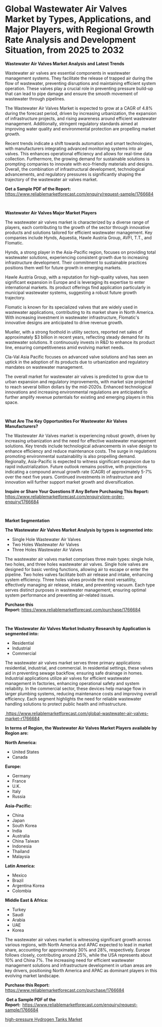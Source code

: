 <p><h1>Global Wastewater Air Valves Market by Types, Applications, and Major Players, with Regional Growth Rate Analysis and Development Situation, from 2025 to 2032</h1></p><p><strong>Wastewater Air Valves Market Analysis and Latest Trends</strong></p>
<p><p>Wastewater air valves are essential components in wastewater management systems. They facilitate the release of trapped air during the flow of wastewater, preventing disruptions and maintaining efficient system operation. These valves play a crucial role in preventing pressure build-up that can lead to pipe damage and ensure the smooth movement of wastewater through pipelines.</p><p>The Wastewater Air Valves Market is expected to grow at a CAGR of 4.8% during the forecast period, driven by increasing urbanization, the expansion of infrastructure projects, and rising awareness around efficient wastewater management. Additionally, stringent regulatory standards aimed at improving water quality and environmental protection are propelling market growth. </p><p>Recent trends indicate a shift towards automation and smart technologies, with manufacturers integrating advanced monitoring systems into air valves. This enhances operational efficiency and allows for real-time data collection. Furthermore, the growing demand for sustainable solutions is prompting companies to innovate with eco-friendly materials and designs. Overall, the combination of infrastructural development, technological advancements, and regulatory pressures is significantly shaping the trajectory of the wastewater air valves market.</p></p>
<p><strong>Get a Sample PDF of the Report:&nbsp;</strong> <a href="https://www.reliablemarketforecast.com/enquiry/request-sample/1766684?utm_campaign=3194&utm_medium=2&utm_source=Github&utm_content=ia&utm_term=11042025&utm_id=wastewater-air-valves">https://www.reliablemarketforecast.com/enquiry/request-sample/1766684</a></p>
<p>&nbsp;</p>
<p><strong>Wastewater Air Valves Major Market Players</strong></p>
<p><p>The wastewater air valves market is characterized by a diverse range of players, each contributing to the growth of the sector through innovative products and solutions tailored for efficient wastewater management. Key companies include Hynds, Aquestia, Hawle Austria Group, AVFI, T.T., and Flomatic.</p><p>Hynds, a strong player in the Asia-Pacific region, focuses on providing total wastewater solutions, experiencing consistent growth due to increasing infrastructure development. Their commitment to sustainable practices positions them well for future growth in emerging markets.</p><p>Hawle Austria Group, with a reputation for high-quality valves, has seen significant expansion in Europe and is leveraging its expertise to enter international markets. Its product offerings find application particularly in municipal wastewater systems, suggesting a robust future growth trajectory.</p><p>Flomatic is known for its specialized valves that are widely used in wastewater applications, contributing to its market share in North America. With increasing investment in wastewater infrastructure, Flomatic's innovative designs are anticipated to drive revenue growth.</p><p>Mueller, with a strong foothold in utility sectors, reported net sales of approximately $3 billion in recent years, reflecting steady demand for its wastewater solutions. It continuously invests in R&D to enhance its product line, ensuring competitiveness amid evolving market needs.</p><p>Cla-Val Asia Pacific focuses on advanced valve solutions and has seen an uptick in the adoption of its products due to urbanization and regulatory mandates on wastewater management.</p><p>The overall market for wastewater air valves is predicted to grow due to urban expansion and regulatory improvements, with market size projected to reach several billion dollars by the mid-2020s. Enhanced technological innovations and increasing environmental regulations are anticipated to further amplify revenue potentials for existing and emerging players in this space.</p></p>
<p>&nbsp;</p>
<p><strong>What Are The Key Opportunities For Wastewater Air Valves Manufacturers?</strong></p>
<p><p>The Wastewater Air Valves market is experiencing robust growth, driven by increasing urbanization and the need for effective wastewater management solutions. Key trends include technological advancements in valve design to enhance efficiency and reduce maintenance costs. The surge in regulations promoting environmental sustainability is also propelling demand. Regionally, Asia-Pacific is expected to witness significant expansion due to rapid industrialization. Future outlook remains positive, with projections indicating a compound annual growth rate (CAGR) of approximately 5-7% over the next five years. Continued investments in infrastructure and innovation will further support market growth and diversification.</p></p>
<p><strong>Inquire or Share Your Questions If Any Before Purchasing This Report:</strong> <a href="https://www.reliablemarketforecast.com/enquiry/pre-order-enquiry/1766684?utm_campaign=3194&utm_medium=2&utm_source=Github&utm_content=ia&utm_term=11042025&utm_id=wastewater-air-valves">https://www.reliablemarketforecast.com/enquiry/pre-order-enquiry/1766684</a></p>
<p>&nbsp;</p>
<p><strong>Market Segmentation</strong></p>
<p><strong>The Wastewater Air Valves Market Analysis by types is segmented into:</strong></p>
<p><ul><li>Single Hole Wastewater Air Valves</li><li>Two Holes Wastewater Air Valves</li><li>Three Holes Wastewater Air Valves</li></ul></p>
<p><p>The wastewater air valves market comprises three main types: single hole, two holes, and three holes wastewater air valves. Single hole valves are designed for basic venting functions, allowing air to escape or enter the pipeline. Two holes valves facilitate both air release and intake, enhancing system efficiency. Three holes valves provide the most versatility, effectively managing air release, intake, and preventing vacuum. Each type serves distinct purposes in wastewater management, ensuring optimal system performance and preventing air-related issues.</p></p>
<p><strong>Purchase this Report:&nbsp;</strong><a href="https://www.reliablemarketforecast.com/purchase/1766684?utm_campaign=3194&utm_medium=2&utm_source=Github&utm_content=ia&utm_term=11042025&utm_id=wastewater-air-valves">https://www.reliablemarketforecast.com/purchase/1766684</a></p>
<p>&nbsp;</p>
<p><strong>The Wastewater Air Valves Market Industry Research by Application is segmented into:</strong></p>
<p><ul><li>Residential</li><li>Industrial</li><li>Commercial</li></ul></p>
<p><p>The wastewater air valves market serves three primary applications: residential, industrial, and commercial. In residential settings, these valves aid in preventing sewage backflow, ensuring safe drainage in homes. Industrial applications utilize air valves for efficient wastewater management in factories, enhancing operational safety and system reliability. In the commercial sector, these devices help manage flow in larger plumbing systems, reducing maintenance costs and improving overall efficiency. Each segment highlights the need for reliable wastewater handling solutions to protect public health and infrastructure.</p></p>
<p><a href="https://www.reliablemarketforecast.com/global-wastewater-air-valves-market-r1766684?utm_campaign=3194&utm_medium=2&utm_source=Github&utm_content=ia&utm_term=11042025&utm_id=wastewater-air-valves">&nbsp;https://www.reliablemarketforecast.com/global-wastewater-air-valves-market-r1766684</a></p>
<p><strong>In terms of Region, the Wastewater Air Valves Market Players available by Region are:</strong></p>
<p>
    <p> <strong> North America: </strong>
        <ul>
            <li>United States</li>
            <li>Canada</li>
        </ul>
        </p> 
    <p> <strong> Europe: </strong>
        <ul>
            <li>Germany</li>
            <li>France</li>
            <li>U.K.</li>
            <li>Italy</li>
            <li>Russia</li>
        </ul>
        </p> 
    <p> <strong> Asia-Pacific: </strong>
        <ul>
            <li>China</li>
            <li>Japan</li>
            <li>South Korea</li>
            <li>India</li>
            <li>Australia</li>
            <li>China Taiwan</li>
            <li>Indonesia</li>
            <li>Thailand</li>
            <li>Malaysia</li>
        </ul>
        </p> 
    <p> <strong> Latin America: </strong>
        <ul>
            <li>Mexico</li>
            <li>Brazil</li>
            <li>Argentina Korea</li>
            <li>Colombia</li>
        </ul>
        </p> 
    <p> <strong> Middle East & Africa: </strong>
        <ul>
            <li>Turkey</li>
            <li>Saudi</li>
            <li>Arabia</li>
            <li>UAE</li>
            <li>Korea</li>
        </ul>
    </p>
    </p>
<p><p>The wastewater air valves market is witnessing significant growth across various regions, with North America and APAC expected to lead in market share, accounting for approximately 30% and 28%, respectively. Europe follows closely, contributing around 25%, while the USA represents about 10% and China 7%. The increasing need for efficient wastewater management solutions and infrastructure development in urban areas are key drivers, positioning North America and APAC as dominant players in this evolving market landscape.</p></p>
<p><strong>Purchase this Report: </strong><a href="https://www.reliablemarketforecast.com/purchase/1766684?utm_campaign=3194&utm_medium=2&utm_source=Github&utm_content=ia&utm_term=11042025&utm_id=wastewater-air-valves">https://www.reliablemarketforecast.com/purchase/1766684</a></p>
<p>&nbsp;<strong>Get a Sample PDF of the Report:&nbsp;&nbsp;</strong><a href="https://www.reliablemarketforecast.com/enquiry/request-sample/1766684?utm_campaign=3194&utm_medium=2&utm_source=Github&utm_content=ia&utm_term=11042025&utm_id=wastewater-air-valves">https://www.reliablemarketforecast.com/enquiry/request-sample/1766684</a></p>
<p><strong></strong></p>
<p><p><a href="https://github.com/jensanohishi/Market-Research-Report-List-1/blob/main/high-pressure-hydrogen-tanks-market.md?utm_campaign=3194&utm_medium=2&utm_source=Github&utm_content=ia&utm_term=11042025&utm_id=wastewater-air-valves">high-pressure Hydrogen Tanks Market</a></p></p>